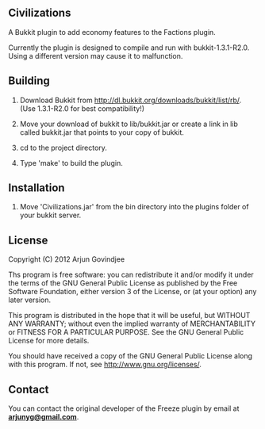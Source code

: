Civilizations
-------------

A Bukkit plugin to add economy features to the Factions plugin.

Currently the plugin is designed to compile and run with bukkit-1.3.1-R2.0.
Using a different version may cause it to malfunction.


Building
--------

1. Download Bukkit from http://dl.bukkit.org/downloads/bukkit/list/rb/.
   (Use 1.3.1-R2.0 for best compatibility!)

2. Move your download of bukkit to lib/bukkit.jar or create a link in lib called bukkit.jar that points to your copy of bukkit.

2. cd to the project directory.

3. Type 'make' to build the plugin.


Installation
------------

1. Move 'Civilizations.jar' from the bin directory into the plugins folder of your bukkit server.


License
-------

Copyright (C) 2012 Arjun Govindjee

Ths program is free software: you can redistribute it and/or modify
it under the terms of the GNU General Public License as published by
the Free Software Foundation, either version 3 of the License, or
(at your option) any later version.

This program is distributed in the hope that it will be useful,
but WITHOUT ANY WARRANTY; without even the implied warranty of
MERCHANTABILITY or FITNESS FOR A PARTICULAR PURPOSE.  See the
GNU General Public License for more details.

You should have received a copy of the GNU General Public License
along with this program.  If not, see <http://www.gnu.org/licenses/>.

Contact
-------

You can contact the original developer of the Freeze plugin by email at **arjunyg@gmail.com**.
